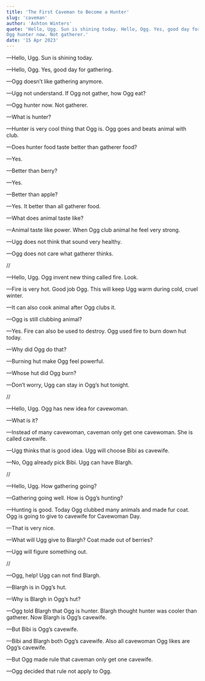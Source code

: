 ```yaml
---
title: 'The First Caveman to Become a Hunter'
slug: 'caveman'
author: 'Ashton Winters'
quote: 'Hello, Ugg. Sun is shining today. Hello, Ogg. Yes, good day for gathering. Ogg doesn’t like gathering anymore. Ugg not understand. If Ogg not gather, how Ogg eat?
Ogg hunter now. Not gatherer.'
date: '15 Apr 2023'
---
```


—Hello, Ugg. Sun is shining today.

—Hello, Ogg. Yes, good day for gathering.

—Ogg doesn’t like gathering anymore.

—Ugg not understand. If Ogg not gather, how Ogg eat?

—Ogg hunter now. Not gatherer.

—What is hunter?

—Hunter is very cool thing that Ogg is. Ogg goes and beats animal with club.

—Does hunter food taste better than gatherer food?

—Yes.

—Better than berry?

—Yes.

—Better than apple?

—Yes. It better than all gatherer food.

—What does animal taste like?

—Animal taste like power. When Ogg club animal he feel very strong.

—Ugg does not think that sound very healthy.

—Ogg does not care what gatherer thinks.

//

—Hello, Ugg. Ogg invent new thing called fire. Look.

—Fire is very hot. Good job Ogg. This will keep Ugg warm during cold, cruel winter.

—It can also cook animal after Ogg clubs it.

—Ogg is still clubbing animal?

—Yes. Fire can also be used to destroy. Ogg used fire to burn down hut today.

—Why did Ogg do that?

—Burning hut make Ogg feel powerful.

—Whose hut did Ogg burn?

—Don’t worry, Ugg can stay in Ogg’s hut tonight.

//

—Hello, Ugg. Ogg has new idea for cavewoman.

—What is it?

—Instead of many cavewoman, caveman only get one cavewoman. She is called cavewife.

—Ugg thinks that is good idea. Ugg will choose Bibi as cavewife.

—No, Ogg already pick Bibi. Ugg can have Blargh.

//

—Hello, Ugg. How gathering going?

—Gathering going well. How is Ogg’s hunting?

—Hunting is good. Today Ogg clubbed many animals and made fur coat. Ogg is going to give to cavewife for Cavewoman Day.

—That is very nice.

—What will Ugg give to Blargh? Coat made out of berries?

—Ugg will figure something out.

//

—Ogg, help! Ugg can not find Blargh.

—Blargh is in Ogg’s hut.

—Why is Blargh in Ogg’s hut?

—Ogg told Blargh that Ogg is hunter. Blargh thought hunter was cooler than gatherer. Now Blargh is Ogg’s cavewife.

—But Bibi is Ogg’s cavewife.

—Bibi and Blargh both Ogg’s cavewife. Also all cavewoman Ogg likes are Ogg’s cavewife.

—But Ogg made rule that caveman only get one cavewife.

—Ogg decided that rule not apply to Ogg.